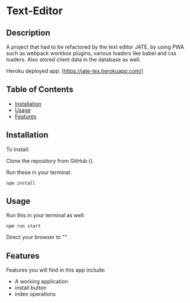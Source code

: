 # Text-Editor

## Description

A project that had to be refactored by the text editor JATE, by using PWA such as webpack workbox plugins, various loaders like babel and css loaders. Also stored client data in the database as well. 

Heroku deployed app:
(https://jate-tex.herokuapp.com/)

## Table of Contents

- [Installation](#installation)
- [Usage](#usage)
- [Features](#Features)


## Installation

To Install:

Clone the repository from GitHub ().

Run these in your terminal:

```
npm install
```

## Usage

Run this in your terminal as well:

```
npm run start
```

Direct your browser to ""

## Features

Features you will find in this app include:

- A working application 
- install button
- index operations 
